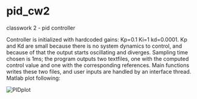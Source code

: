 # pid_cw2
classwork 2 - pid controller

Controller is initialized with hardcoded gains:
Kp=0.1
Ki=1
kd=0.0001.
Kp and Kd are small because there is no system dynamics to control, and because of that the output starts oscillating and diverges.
Sampling time chosen is 1ms; 
the program outputs two textfiles, one with the computed control value and one with the corresponding references. 
Main functions writes these two files, and user inputs are handled by an interface thread. Matlab plot following:



![PIDplot](https://user-images.githubusercontent.com/101279876/227035297-032fa61b-9055-4f55-a113-7f347683fb6b.png)
